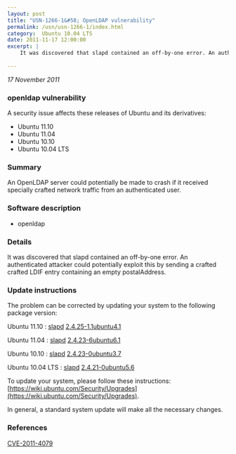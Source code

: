 ```yaml
---
layout: post
title: "USN-1266-1&#58; OpenLDAP vulnerability"
permalink: /usn/usn-1266-1/index.html
category:  Ubuntu 10.04 LTS
date: 2011-11-17 12:00:00
excerpt: |
    It was discovered that slapd contained an off-by-one error. An authenticated attacker could potentially exploit this by sending a crafted crafted LDIF entry containing an empty postalAddress. 
    
--- 
```

 
 

*17 November 2011*

### openldap vulnerability

A security issue affects these releases of Ubuntu and its derivatives:

* Ubuntu 11.10
* Ubuntu 11.04
* Ubuntu 10.10
* Ubuntu 10.04 LTS

### Summary

An OpenLDAP server could potentially be made to crash if it received specially crafted network traffic from an authenticated user.

### Software description

* openldap 

### Details

It was discovered that slapd contained an off-by-one error. An authenticated attacker could potentially exploit this by sending a crafted crafted LDIF entry containing an empty postalAddress. 

### Update instructions

The problem can be corrected by updating your system to the following package version:

Ubuntu 11.10
 : [slapd](https://launchpad.net/ubuntu/+source/openldap) <span> [2.4.25-1.1ubuntu4.1](https://launchpad.net/ubuntu/+source/openldap/2.4.25-1.1ubuntu4.1) </span> 

Ubuntu 11.04
 : [slapd](https://launchpad.net/ubuntu/+source/openldap) <span> [2.4.23-6ubuntu6.1](https://launchpad.net/ubuntu/+source/openldap/2.4.23-6ubuntu6.1) </span> 

Ubuntu 10.10
 : [slapd](https://launchpad.net/ubuntu/+source/openldap) <span> [2.4.23-0ubuntu3.7](https://launchpad.net/ubuntu/+source/openldap/2.4.23-0ubuntu3.7) </span> 

Ubuntu 10.04 LTS
 : [slapd](https://launchpad.net/ubuntu/+source/openldap) <span> [2.4.21-0ubuntu5.6](https://launchpad.net/ubuntu/+source/openldap/2.4.21-0ubuntu5.6) </span> 

To update your system, please follow these instructions: [https://wiki.ubuntu.com/Security/Upgrades](https://wiki.ubuntu.com/Security/Upgrades).

In general, a standard system update will make all the necessary changes. 

### References

 
 [CVE-2011-4079](http://people.ubuntu.com/~ubuntu-security/cve/CVE-2011-4079)
 

